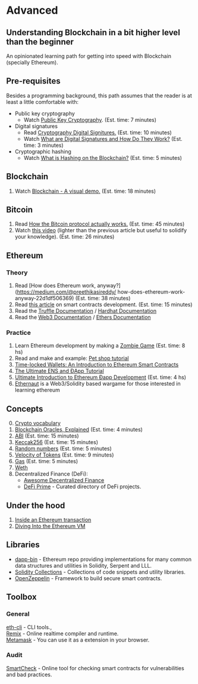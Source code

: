 # Advanced
## Understanding Blockchain in a bit higher level than the beginner

An opinionated learning path for getting into speed with Blockchain (specially Ethereum).
## Pre-requisites

Besides a programming background, this path assumes that the reader is at least a little comfortable with:
- Public key cryptography<br/>
   - Watch [Public Key Cryptography](https://www.youtube.com/watch?v=GSIDS_lvRv4). (Est. time: 7 minutes)
- Digital signatures
   - Read [Cryptography Digital 
       Signitures.](https://www.tutorialspoint.com/cryptography/cryptography_digital_signatures.htm) (Est. time: 10 minutes)
   - Watch [What are Digital Signatures and How Do They Work?](https://www.youtube.com/watch?v=JR4_RBb8A9Q) (Est. time: 3 minutes)
- Cryptographic hashing
   -  Watch [What is Hashing on the Blockchain?](https://www.youtube.com/watch?v=IGSB9zoSx70) (Est. time: 5 minutes)

## Blockchain

   1. Watch [Blockchain - A visual demo.](https://www.youtube.com/watch?v=_160oMzblY8) (Est. time: 18 minutes)

## Bitcoin

   1. Read [How the Bitcoin protocol actually works.](http://www.michaelnielsen.org/ddi/how-the-bitcoin-protocol-actually-works/) (Est. time: 45 minutes)
   2. Watch [this video](https://www.youtube.com/watch?v=bBC-nXj3Ng4) (lighter than the previous article but useful to solidify your knowledge). (Est. time: 26 minutes)

## Ethereum
### Theory

   1. Read [How does Ethereum work, anyway?](https://medium.com/@preethikasireddy/ how-does-ethereum-work-anyway-22d1df506369) (Est. time: 38 minutes)
   2. Read [this article](https://blog.zeppelin.solutions/the-hitchhikers-guide-to-smart-contracts-in-ethereum-848f08001f05) on smart contracts development. (Est. time: 15 minutes)
   3. Read the [Truffle Documentation](https://truffleframework.com/docs/) / [Hardhat Documentation](https://hardhat.org/getting-started/)
   4. Read the [Web3 Documentation](https://web3js.readthedocs.io/en/1.0/) / [Ethers Documentation](https://docs.ethers.io/v5/)

### Practice

   1. Learn Ethereum development by making a [Zombie Game](https://cryptozombies.io/) (Est. time: 8 hs)
   2. Read and make and example: [Pet shop tutorial](https://www.trufflesuite.com/tutorial)
   3. [Time-locked Wallets: An Introduction to Ethereum Smart Contracts](https://www.trufflesuite.com/tutorial)
   4. [The Ultimate ENS and ĐApp Tutorial](https://www.toptal.com/ethereum/ethereum-name-service-dapp-tutorial)
   5. [Ultimate Introduction to Ethereum Ðapp Development](https://www.toptal.com/ethereum/ethereum-name-service-dapp-tutorial) (Est. time: 4 hs)
   6. [Ethernaut](https://ethernaut.zeppelin.solutions/) is a Web3/Solidity based wargame for those interested in learning ethereum

## Concepts

   0. [Crypto vocabulary](https://medium.com/datadriveninvestor/crypto-vocabulary-expanded-76131d26537b)
   1. [Blockchain Oracles, Explained](https://cointelegraph.com/explained/blockchain-oracles-explained) (Est. time: 4 minutes)
   2. [ABI](https://github.com/ethereum/wiki/wiki/Ethereum-Contract-ABI) (Est. time: 15 minutes)
   3. [Keccak256](https://www.slideshare.net/RajeevVerma14/keccakpptx) (Est. time: 15 minutes)
   4. [Random numbers](https://ethereum.stackexchange.com/questions/191/how-can-i-securely-generate-a-random-number-in-my-smart-contract) (Est. time: 5 minutes)
   5. [Velocity of Tokens](https://medium.com/newtown-partners/velocity-of-tokens-26b313303b77) (Est. time: 9 minutes)
   6. [Gas](https://ethgas.io/) (Est. time: 5 minutes)
   7.  [Weth](https://weth.io/)
   8. Decentralized Finance (DeFi):
       - [Awesome Decentralized Finance](https://github.com/ong/awesome-decentralized-finance)
       - [DeFi Prime](https://defiprime.com/) - Curated directory of DeFi projects.

## Under the hood

   1. [Inside an Ethereum transaction](https://medium.com/@codetractio/inside-an-ethereum-transaction-fa94ffca912f)
   2. [Diving Into the Ethereum VM](https://blog.qtum.org/diving-into-the-ethereum-vm-6e8d5d2f3c30)

## Libraries

   - [dapp-bin](https://github.com/ethereum/dapp-bin) - Ethereum repo providing implementations for many common data structures and utilities in Solidity, Serpent and LLL.
   - [Solidity Collections](https://github.com/ethereum/dapp-bin) - Collections of code snippets and utility libraries.
   - [OpenZeppelin](https://openzeppelin.org/) - Framework to build secure smart contracts.

## Toolbox
### General

[eth-cli](https://github.com/protofire/eth-cli) - CLI tools.,<br />
[Remix](https://remix.ethereum.org/) - Online realtime compiler and runtime.<br />
[Metamask](https://metamask.io/) - You can use it as a extension in your browser.<br />

### Audit

[SmartCheck](https://tool.smartdec.net/) - Online tool for checking smart contracts for vulnerabilities and bad practices.
